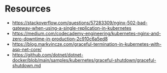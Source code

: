 # Resources

* https://stackoverflow.com/questions/57283309/nginx-502-bad-gateway-when-using-a-single-replication-in-kubernetes
* https://medium.com/codecademy-engineering/kubernetes-nginx-and-zero-downtime-in-production-2c910c6a5ed8
* https://blog.markvincze.com/graceful-termination-in-kubernetes-with-asp-net-core/
* https://github.com/dotnet/dotnet-docker/blob/main/samples/kubernetes/graceful-shutdown/graceful-shutdown.md
